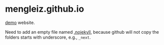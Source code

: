 # mengleiz.github.io

[demo](https://mengleiz.github.io/) website.

Need to add an empty file named [.nojekyll](https://www.seanosier.com/2021/04/28/github-pages-no-jekyll/), because github will not copy the folders starts with underscore, e.g., `_next`.
